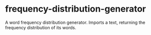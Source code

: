# frequency-distribution-generator
A word frequency distribution generator. Imports a text, returning the frequency distribution of its words.
